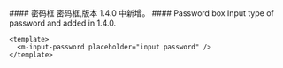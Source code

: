 <cn>
#### 密码框
密码框,版本 1.4.0 中新增。
</cn>

<us>
#### Password box
Input type of password and added in 1.4.0.
</us>

```vue
<template>
  <m-input-password placeholder="input password" />
</template>
```

